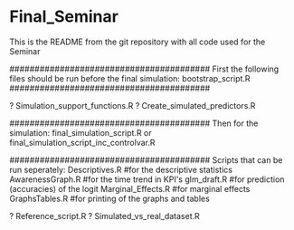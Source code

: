 # Final_Seminar
This is the README from the git repository with all code used for the Seminar

########################################
First the following files should be run before the final simulation:
bootstrap_script.R
########################################



?  Simulation_support_functions.R
?  Create_simulated_predictors.R



########################################
Then for the simulation:
final_simulation_script.R
or 
final_simulation_script_inc_controlvar.R



########################################
Scripts that can be run seperately:
Descriptives.R                #for the descriptive statistics
AwarenessGraph.R              #for the time trend in KPI's
glm_draft.R                   #for prediction (accuracies) of the logit
Marginal_Effects.R            #for marginal effects
GraphsTables.R                #for printing of the graphs and tables 


? Reference_script.R
? Simulated_vs_real_dataset.R
